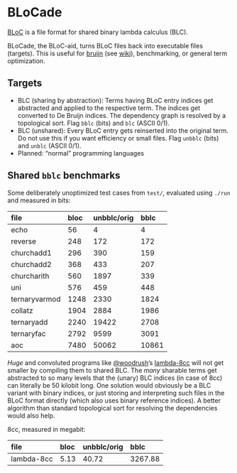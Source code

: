 # BLoCade

[BLoC](https://github.com/marvinborner/bloc) is a file format for shared
binary lambda calculus (BLC).

BLoCade, the BLoC-aid, turns BLoC files back into executable files
(targets). This is useful for [bruijn](https://bruijn.marvinborner.de)
(see [wiki](https://bruijn.marvinborner.de/wiki/coding/compilation/)),
benchmarking, or general term optimization.

## Targets

- BLC (sharing by abstraction): Terms having BLoC entry indices get
  abstracted and applied to the respective term. The indices get
  converted to De Bruijn indices. The dependency graph is resolved by a
  topological sort. Flag `bblc` (bits) and `blc` (ASCII 0/1).
- BLC (unshared): Every BLoC entry gets reinserted into the original
  term. Do not use this if you want efficiency or small files. Flag
  `unbblc` (bits) and `unblc` (ASCII 0/1).
- Planned: “normal” programming languages

## Shared `bblc` benchmarks

Some deliberately unoptimized test cases from `test/`, evaluated using
`./run` and measured in bits:

| file          | bloc | unbblc/orig | bblc  |
|:--------------|:-----|:------------|:------|
| echo          | 56   | 4           | 4     |
| reverse       | 248  | 172         | 172   |
| churchadd1    | 296  | 390         | 159   |
| churchadd2    | 368  | 433         | 207   |
| churcharith   | 560  | 1897        | 339   |
| uni           | 576  | 459         | 448   |
| ternaryvarmod | 1248 | 2330        | 1824  |
| collatz       | 1904 | 2884        | 1986  |
| ternaryadd    | 2240 | 19422       | 2708  |
| ternaryfac    | 2792 | 9599        | 3091  |
| aoc           | 7480 | 50062       | 10861 |

*Huge* and convoluted programs like
[@woodrush](https:://github.com/woodrush)’s
[lambda-8cc](https://github.com/woodrush/lambda-8cc) will not get
smaller by compiling them to shared BLC. The *many* sharable terms get
abstracted to so many levels that the (unary) BLC indices (in case of
8cc) can literally be 50 kilobit long. One solution would obviously be a
BLC variant with binary indices, or just storing and interpreting such
files in the BLoC format directly (which also uses binary reference
indices). A better algorithm than standard topological sort for
resolving the dependencies would also help.

8cc, measured in megabit:

| file       | bloc | unbblc/orig | bblc    |
|:-----------|:-----|:------------|:--------|
| lambda-8cc | 5.13 | 40.72       | 3267.88 |
